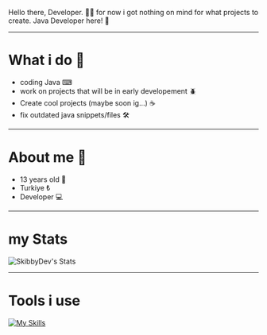 Hello there, Developer. 🧑‍💻
for now i got nothing on mind for what projects to create.
Java Developer here! 👀


---------------------------------------------------------------------------------
# What i do 🤷
- coding Java ⌨
- work on projects that will be in early developement 🪲
- Create cool projects (maybe soon ig...) ☕
- fix outdated java snippets/files 🛠
--------------------------------------------------------------------------------
# About me 🙋
- 13 years old 👤
- Turkiye ₺
- Developer 💻
--------------------------------------------------------------------------------
# my Stats
![SkibbyDev's Stats](https://github-readme-stats.vercel.app/api?username=SkibbyDev&theme=vue-dark&show_icons=true&hide_border=true&count_private=true)

--------------------------------------------------------------------------------
# Tools i use
[![My Skills](https://skillicons.dev/icons?i=java,github,replit,discord,vscode)](https://skillicons.dev)
